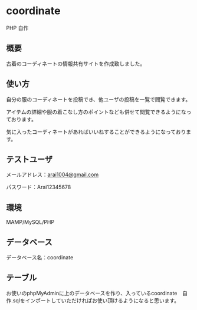 # coordinate
PHP 自作
## 概要
古着のコーディネートの情報共有サイトを作成致しました。

## 使い方
自分の服のコーディネートを投稿でき、他ユーザの投稿を一覧で閲覧できます。

アイテムの詳細や服の着こなし方のポイントなども併せて閲覧できるようになっております。

気に入ったコーディネートがあればいいねすることができるようになっております。

## テストユーザ

メールアドレス：arai1004@gmail.com

パスワード：Arai12345678

## 環境

MAMP/MySQL/PHP

## データベース

データベース名：coordinate

## テーブル

お使いのphpMyAdminに上のデータベースを作り、入っているcoordinate　自作.sqlをインポートしていただければお使い頂けるようになると思います。
